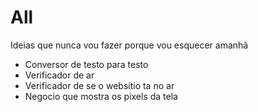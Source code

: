 # All

Ideias que nunca vou fazer porque vou esquecer amanhã
- Conversor de testo para testo
- Verificador de ar
- Verificador de se o websítio ta no ar
- Negocio que mostra os pixels da tela
